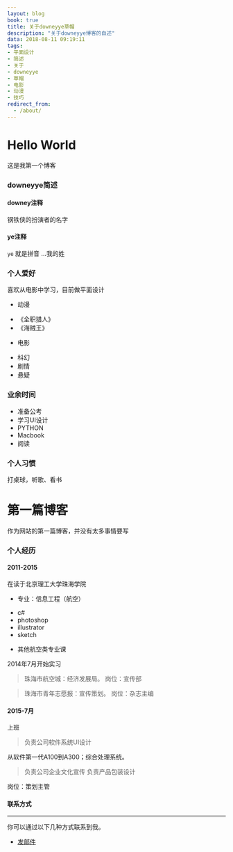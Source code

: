 ```yaml
---
layout: blog
book: true
title: 关于downeyye草帽
description: "关于downeyye博客的自述"
data: 2018-08-11 09:19:11
tags: 
- 平面设计
- 简述
- 关于
- downeyye
- 草帽
- 电影
- 动漫
- 技巧
redirect_from:
  - /about/
---
```


# Hello World
 
这是我第一个博客
  
### downeyye简述
 
#### downey注释
 
钢铁侠的扮演者的名字
 
#### ye注释
 
`ye` 就是拼音 ...我的姓
  
### 个人爱好

 喜欢从电影中学习，目前做平面设计
 
* 动漫
- 《全职猎人》 
- 《海贼王》

* 电影
 - 科幻 
 - 剧情
 - 悬疑
 
### 业余时间

- 准备公考
- 学习UI设计
- PYTHON
- Macbook
- 阅读

### 个人习惯
 
打桌球，听歌、看书
 
 
# 第一篇博客
 
作为网站的第一篇博客，并没有太多事情要写

 
 
### 个人经历

#### 2011-2015
在读于北京理工大学珠海学院
* 专业：信息工程（航空）
- c# 
- photoshop 
- illustrator 
- sketch
* 其他航空类专业课    


2014年7月开始实习
>珠海市航空城：经济发展局。
岗位：宣传部

> 珠海市青年志愿报：宣传策划。
岗位：杂志主编
 
 
#### 2015-7月
上班

> 负责公司软件系统UI设计

从软件第一代A100到A300；综合处理系统。

> 负责公司企业文化宣传
> 负责产品包装设计
 
岗位：策划主管
 


#### 联系方式
******
 
你可以通过以下几种方式联系到我。
 
* [发邮件](mailto:736202548@qq.com)
